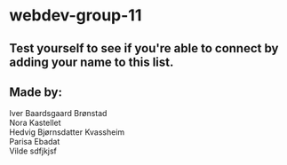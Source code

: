 # webdev-group-11

## Test yourself to see if you're able to connect by adding your name to this list.
## Made by:
Iver Baardsgaard Brønstad<br>
Nora Kastellet<br>
Hedvig Bjørnsdatter Kvassheim<br>
Parisa Ebadat<br>
Vilde sdfjkjsf
